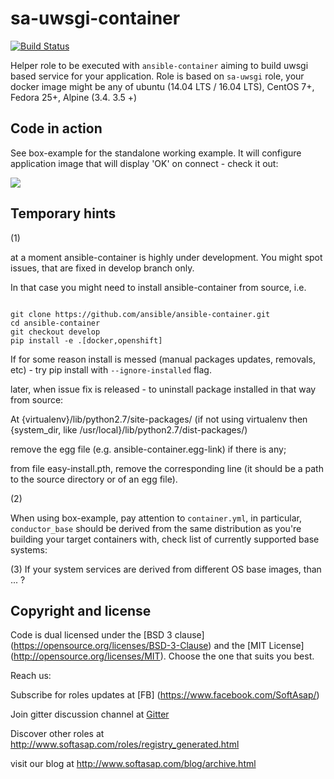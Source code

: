 sa-uwsgi-container
==================

[![Build Status](https://travis-ci.org/softasap/sa-uwsgi-container.svg?branch=master)](https://travis-ci.org/softasap/sa-uwsgi-container)

Helper role to be executed with `ansible-container` aiming to build uwsgi based service for your application. Role is based on `sa-uwsgi` role,
your docker image might be any of ubuntu (14.04 LTS / 16.04 LTS), CentOS 7+, Fedora 25+, Alpine (3.4. 3.5 +)



Code in action
--------------

See box-example for the standalone working example. It will configure application
image that will display 'OK' on connect - check it out:

[![](https://github.com/play-with-docker/stacks/raw/cff22438cb4195ace27f9b15784bbb497047afa7/assets/images/button.png)](http://play-with-docker.com?stack=https://raw.githubusercontent.com/softasap/sa-uwsgi-container/master/box-example/docker-compose-try.yml)


Temporary hints
---------------

(1)

at a moment ansible-container is highly under development. You might spot issues, that are fixed in develop branch only.

In that case you might need to install ansible-container from source, i.e.

```shell

git clone https://github.com/ansible/ansible-container.git
cd ansible-container
git checkout develop
pip install -e .[docker,openshift]
```

If for some reason install is messed (manual packages updates, removals, etc) - try pip install with `--ignore-installed` flag.

later, when issue fix is released - to uninstall package installed in that way from source:

At {virtualenv}/lib/python2.7/site-packages/ (if not using virtualenv then {system_dir, like /usr/local}/lib/python2.7/dist-packages/)

remove the egg file (e.g. ansible-container.egg-link) if there is any;

from file easy-install.pth, remove the corresponding line (it should be a path to the source directory or of an egg file).

(2)

When using box-example, pay attention to `container.yml`, in particular, `conductor_base` should be derived
from the same distribution as you're building your target containers with, check list of currently supported base systems:


(3)
  If your system services are derived from different OS base images, than ... ?


Copyright and license
---------------------

Code is dual licensed under the [BSD 3 clause] (https://opensource.org/licenses/BSD-3-Clause) and the [MIT License] (http://opensource.org/licenses/MIT). Choose the one that suits you best.

Reach us:

Subscribe for roles updates at [FB] (https://www.facebook.com/SoftAsap/)

Join gitter discussion channel at [Gitter](https://gitter.im/softasap)

Discover other roles at  http://www.softasap.com/roles/registry_generated.html

visit our blog at http://www.softasap.com/blog/archive.html

